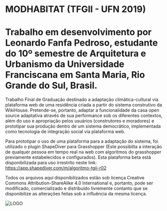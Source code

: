 # MODHABITAT (TFGII - UFN 2019)
# Trabalho em desenvolvimento por Leonardo Fanfa Pedroso, estudante do 10º semestre de Arquitetura e Urbanismo da Universidade Franciscana em Santa Maria, Rio Grande do Sul, Brasil.

Trabalho Final de Graduação destinado a adaptação climática-cultural via plataforma web de uma residência criada a partir do sistema construtivo da WikiHouse. 
Pretende-se, portanto, adaptar a funcionalidade da casa open source adaptativa através de sua performance sob os diferentes contextos, além do uso e apropriação pelos usuários (construtores e moradores) e  prototipar sua produção dentro de um sistema democrático, implementada como tecnologia de integração social via plataforma web.

Para prototipar o uso de uma plataforma para a adaptação do sistema, foi utilizado o plugin ShapeDiver para Grasshopper (Este possibilta a interação de qualquer pessoa em tempo real na web com algoritmos do grasshopper previamente estabelecidos e configurados). Esta plataforma beta está disponibilizada para uso irrestrito neste link: https://app.shapediver.com/m/algoritmo-tgii-r02

Todos os arquivos aqui disponibilizados estão sob licença Creative Commons Attribution-ShareAlike 4.0 International e, portanto, pode ser modificado, comercializado e distribuído livremente contanto que se disponibilize as alterações feitas sob a influência da mesma licença.

![LOGO](https://github.com/leofpedroso/MOD-HABITAT-TFGII-UFN-2019/blob/master/LOGO.png)
